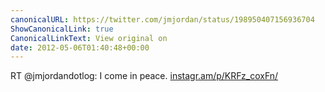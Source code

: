 ```yaml
---
canonicalURL: https://twitter.com/jmjordan/status/198950407156936704
ShowCanonicalLink: true
CanonicalLinkText: View original on
date: 2012-05-06T01:40:48+00:00
---
```

RT @jmjordandotlog: I come in peace. [instagr.am/p/KRFz_coxFn/](http://instagr.am/p/KRFz_coxFn/)